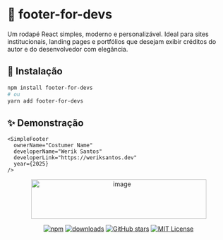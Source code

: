 # 🧩 footer-for-devs

Um rodapé React simples, moderno e personalizável.
Ideal para sites institucionais, landing pages e portfólios que desejam exibir créditos do autor e do desenvolvedor com elegância.

## 🚀 Instalação

```bash
npm install footer-for-devs
# ou
yarn add footer-for-devs
```

## ✨ Demonstração

```tsx
<SimpleFooter
  ownerName="Costumer Name"
  developerName="Werik Santos"
  developerLink="https://weriksantos.dev"
  year={2025}
/>
```

<div align="center">
<img width="397" height="89" alt="image" src="https://github.com/user-attachments/assets/f4cf9a69-176c-4f94-babf-6a06d82776f5" />
</div>

<div align="center">

[![npm](https://img.shields.io/npm/v/footer-for-devs.svg?style=flat-square)](https://www.npmjs.com/package/footer-for-devs)
[![downloads](https://img.shields.io/npm/dt/footer-for-devs.svg?style=flat-square)](https://www.npmjs.com/package/footer-for-devs)
[![GitHub stars](https://img.shields.io/github/stars/werikorus/footer-for-devs?style=social)](https://github.com/werikorus/footer-for-devs)
[![MIT License](https://img.shields.io/badge/license-MIT-green.svg)](LICENSE)

</div>
